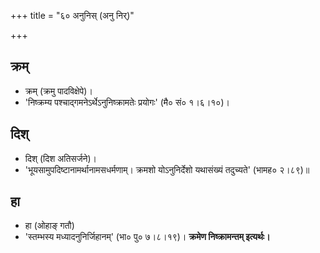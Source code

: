 +++
title = "६० अनुनिस् (अनु निर्)"

+++
## क्रम्
- क्रम् (क्रमु पादविक्षेपे)।
- 'निष्क्रम्य पश्चाद्गमनेऽर्थेऽनुनिष्क्रामतेः प्रयोगः' (मै० सं० १।६।१०)।

## दिश्
- दिश् (दिश अतिसर्जने)।
- 'भूयसामुपदिष्टानामर्थानामसधर्मणाम्। क्रमशो योऽनुनिर्देशो यथासंख्यं तदुच्यते' (भामह० २।८९)॥

## हा
- हा (ओहाङ् गतौ)
- 'स्तम्भस्य मध्यादनुनिर्जिहानम्' (भा० पु० ७।८।१९)। **क्रमेण निष्क्रामन्तम् इत्यर्थः।**
